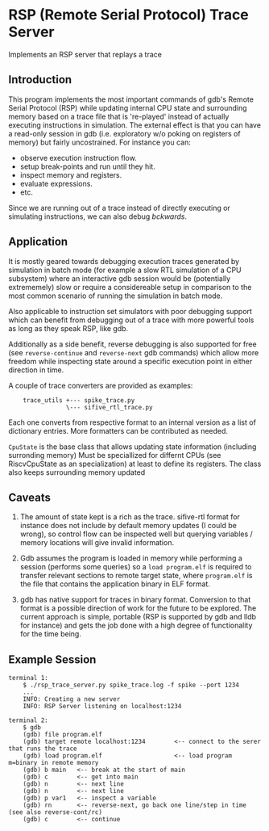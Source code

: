 # RSP (Remote Serial Protocol) Trace Server

Implements an RSP server that replays a trace

## Introduction

This program implements the most important commands of gdb's Remote Serial Protocol (RSP)
while updating internal CPU state and surrounding memory based on a trace file that is
're-played' instead of actually executing instructions in simulation. The external effect
is that you can have a read-only session in gdb (i.e. exploratory w/o poking on registers
of memory) but fairly uncostrained. For instance you can:
- observe execution instruction flow.
- setup break-points and run until they hit.
- inspect memory and registers.
- evaluate expressions.
- etc.

Since we are running out of a trace instead of directly executing or simulating instructions, we can also debug *bckwards*.

## Application

It is mostly geared towards debugging execution traces generated by simulation in batch
mode (for example a slow RTL simulation of a CPU subsystem) where an interactive
gdb session would be (potentially extrememely) slow or require a considereable setup in
comparison to the most common scenario of running the simulation in batch mode.

Also applicable to instruction set simulators with poor debugging support which can
benefit from debugging out of a trace with more powerful tools as long as they speak RSP, like gdb.

Additionally as a side benefit, reverse debugging is also supported for free (see
`reverse-continue` and `reverse-next` gdb commands) which allow more freedom while inspecting
state around a specific execution point in either direction in time.

A couple of trace converters are provided as examples:
```
    trace_utils +--- spike_trace.py
                \--- sifive_rtl_trace.py
```
Each one converts from respective format to an internal version as a list of dictionary entries.
More formatters can be contributed as needed.

`CpuState` is the base class that allows updating state information (including surronding memory)
Must be speciallized for differnt CPUs (see RiscvCpuState as an specialization) at least to define
its registers. The class also keeps surrounding memory updated

## Caveats

1. The amount of state kept is a rich as the trace. sifive-rtl format for instance does not include
   by default memory updates (I could be wrong), so control flow can be inspected well but querying
   variables / memory locations will give invalid information.

2. Gdb assumes the program is loaded in memory while performing a session (performs some queries) so
   a `load program.elf` is required to transfer relevant sections to remote target state, where
   `program.elf` is the file that contains the application binary in ELF format.

4. gdb has native support for traces in binary format. Conversion to that format is a possible
   direction of work for the future to be explored. The current approach is simple, portable
   (RSP is supported by gdb and lldb for instance) and gets the job done with a high degree of
   functionality for the time being.

## Example Session
```
terminal 1:
    $ ./rsp_trace_server.py spike_trace.log -f spike --port 1234
    ...
    INFO: Creating a new server
    INFO: RSP Server listening on localhost:1234

terminal 2:
    $ gdb
    (gdb) file program.elf
    (gdb) target remote localhost:1234        <-- connect to the serer that runs the trace
    (gdb) load program.elf                    <-- load program m=binary in remote memory
    (gdb) b main   <-- break at the start of main
    (gdb) c        <-- get into main
    (gdb) n        <-- next line
    (gdb) n        <-- next line
    (gdb) p var1   <-- inspect a variable
    (gdb) rn       <-- reverse-next, go back one line/step in time (see also reverse-cont/rc)
    (gdb) c        <-- continue
```

